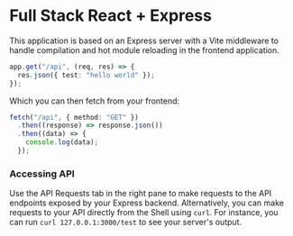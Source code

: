 # Full Stack React + Express

This application is based on an Express server with a Vite middleware to handle compilation and hot module reloading in the frontend application.

```ts
app.get("/api", (req, res) => {
  res.json({ test: "hello world" });
});
```

Which you can then fetch from your frontend:

```ts
fetch("/api", { method: "GET" })
  .then((response) => response.json())
  .then((data) => {
    console.log(data);
  });
```

### Accessing API

Use the API Requests tab in the right pane to make requests to the API endpoints exposed by your Express backend. Alternatively, you can make requests to your API directly from the Shell using `curl`. For instance, you can run `curl 127.0.0.1:3000/test` to see your server's output.

